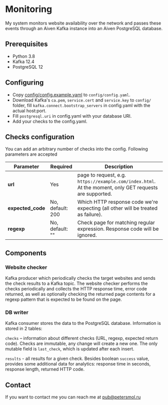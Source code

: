 # Monitoring

My system monitors website availability over the network and passes these events through an Aiven Kafka instance into an Aiven PostgreSQL database.

## Prerequisites

* Python 3.8
* Kafka 12.4
* PostgreSQL 12

## Configuring

* Copy [config/config.example.yaml](config/config.example.yaml) to `config/config.yaml`.
* Download Kafka's `ca.pem`, `service.cert` and `service.key` to `config/` folder, fill `kafka.connect.bootstrap_servers` in config.yaml with the actual host:port.
* Fill `postgresql.uri` in config.yaml with your database URI.
* Add your checks to the config.yaml.
## Checks configuration

You can add an arbitrary number of checks into the config. Following parameters are accepted

| Parameter | Required | Description |
| --- | --- | --- |
| **url** | Yes |  page to request, e.g. `https://example.com/index.html`. At the moment, only GET requests are supported. |
| **expected_code** | No, default: 200 | Which HTTP response code we're expecting (all other will be treated as failure). |
| **regexp** | No, default: "" | Check page for matching regular expression. Response code will be ignored. |

## Components

### Website checker

Kafka producer which periodically checks the target websites and sends the check results to a Kafka topic.
The website checker performs the checks periodically and collects the HTTP response time, error code returned, as well as optionally checking the returned page contents for a regexp pattern that is expected to be found on the
page.

### DB writer

Kafka consumer stores the data to the PostgreSQL database. Information is stored in 2 tables:

`checks` – information about different checks (URL, regexp, expected return code). Checks are immutable, any change will create a new one. The only mutable field is `last_check`, which is updated after each insert.

`results` - all results for a given check. Besides boolean `success` value, provides some additional data for analytics: response time in seconds, response length, returned HTTP code.


## Contact

If you want to contact me you can reach me at <pub@petersmol.ru>